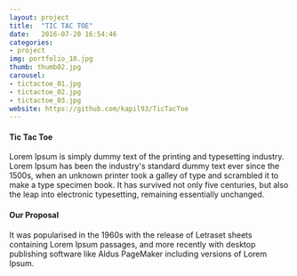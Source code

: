 ```yaml
---
layout: project
title:  "TIC TAC TOE"
date:   2016-07-20 16:54:46
categories:
- project
img: portfolio_10.jpg
thumb: thumb02.jpg
carousel:
- tictactoe_01.jpg
- tictactoe_02.jpg
- tictactoe_03.jpg
website: https://github.com/kapil93/TicTacToe
---
```

#### Tic Tac Toe
Lorem Ipsum is simply dummy text of the printing and typesetting industry. Lorem Ipsum has been the industry's standard dummy text ever since the 1500s, when an unknown printer took a galley of type and scrambled it to make a type specimen book. It has survived not only five centuries, but also the leap into electronic typesetting, remaining essentially unchanged.

#### Our Proposal
It was popularised in the 1960s with the release of Letraset sheets containing Lorem Ipsum passages, and more recently with desktop publishing software like Aldus PageMaker including versions of Lorem Ipsum.
